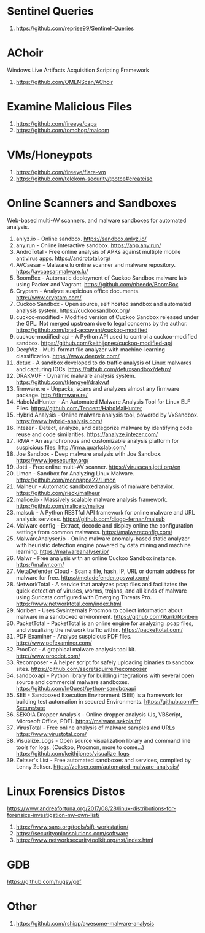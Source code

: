 # Sentinel Queries
1. https://github.com/reprise99/Sentinel-Queries

# AChoir
Windows Live Artifacts Acquisition Scripting Framework
1. https://github.com/OMENScan/AChoir

# Examine Malicious Files
1. https://github.com/fireeye/capa
2. https://github.com/tomchop/malcom

# VMs/Honeypots
1. https://github.com/fireeye/flare-vm
2. https://github.com/telekom-security/tpotce#createiso

# Online Scanners and Sandboxes
Web-based multi-AV scanners, and malware sandboxes for automated analysis.
1. anlyz.io - Online sandbox. https://sandbox.anlyz.io/ 
2. any.run - Online interactive sandbox. https://app.any.run/ 
3. AndroTotal - Free online analysis of APKs against multiple mobile antivirus apps. https://andrototal.org/ 
4. AVCaesar - Malware.lu online scanner and malware repository. https://avcaesar.malware.lu/ 
5. BoomBox - Automatic deployment of Cuckoo Sandbox malware lab using Packer and Vagrant. https://github.com/nbeede/BoomBox 
6. Cryptam - Analyze suspicious office documents. http://www.cryptam.com/ 
7. Cuckoo Sandbox - Open source, self hosted sandbox and automated analysis system. https://cuckoosandbox.org/ 
8. cuckoo-modified - Modified version of Cuckoo Sandbox released under the GPL. Not merged upstream due to legal concerns by the author. https://github.com/brad-accuvant/cuckoo-modified 
9. cuckoo-modified-api - A Python API used to control a cuckoo-modified sandbox. https://github.com/keithjjones/cuckoo-modified-api 
10. DeepViz - Multi-format file analyzer with machine-learning classification. https://www.deepviz.com/ 
11. detux - A sandbox developed to do traffic analysis of Linux malwares and capturing IOCs. https://github.com/detuxsandbox/detux/ 
12. DRAKVUF - Dynamic malware analysis system. https://github.com/tklengyel/drakvuf 
13. firmware.re - Unpacks, scans and analyzes almost any firmware package. http://firmware.re/ 
14. HaboMalHunter - An Automated Malware Analysis Tool for Linux ELF Files. https://github.com/Tencent/HaboMalHunter 
15. Hybrid Analysis - Online malware analysis tool, powered by VxSandbox. https://www.hybrid-analysis.com/ 
16. Intezer - Detect, analyze, and categorize malware by identifying code reuse and code similarities. https://analyze.intezer.com/ 
17. IRMA - An asynchronous and customizable analysis platform for suspicious files. http://irma.quarkslab.com/ 
18. Joe Sandbox - Deep malware analysis with Joe Sandbox. https://www.joesecurity.org/ 
19. Jotti - Free online multi-AV scanner. https://virusscan.jotti.org/en 
20. Limon - Sandbox for Analyzing Linux Malware. https://github.com/monnappa22/Limon 
21. Malheur - Automatic sandboxed analysis of malware behavior. https://github.com/rieck/malheur 
22. malice.io - Massively scalable malware analysis framework. https://github.com/maliceio/malice 
23. malsub - A Python RESTful API framework for online malware and URL analysis services. https://github.com/diogo-fernan/malsub 
24. Malware config - Extract, decode and display online the configuration settings from common malwares. https://malwareconfig.com/ 
25. MalwareAnalyser.io - Online malware anomaly-based static analyzer with heuristic detection engine powered by data mining and machine learning. https://malwareanalyser.io/
26. Malwr - Free analysis with an online Cuckoo Sandbox instance. https://malwr.com/ 
27. MetaDefender Cloud - Scan a file, hash, IP, URL or domain address for malware for free. https://metadefender.opswat.com/ 
28. NetworkTotal - A service that analyzes pcap files and facilitates the quick detection of viruses, worms, trojans, and all kinds of malware using Suricata configured with Emerging Threats Pro. https://www.networktotal.com/index.html 
29. Noriben - Uses Sysinternals Procmon to collect information about malware in a sandboxed environment. https://github.com/Rurik/Noriben 
30. PacketTotal - PacketTotal is an online engine for analyzing .pcap files, and visualizing the network traffic within. https://packettotal.com/ 
31. PDF Examiner - Analyse suspicious PDF files. http://www.pdfexaminer.com/ 
32. ProcDot - A graphical malware analysis tool kit. http://www.procdot.com/ 
33. Recomposer - A helper script for safely uploading binaries to sandbox sites. https://github.com/secretsquirrel/recomposer 
34. sandboxapi - Python library for building integrations with several open source and commercial malware sandboxes. https://github.com/InQuest/python-sandboxapi 
35. SEE - Sandboxed Execution Environment (SEE) is a framework for building test automation in secured Environments. https://github.com/F-Secure/see 
36. SEKOIA Dropper Analysis - Online dropper analysis (Js, VBScript, Microsoft Office, PDF). https://malware.sekoia.fr/ 
37. VirusTotal - Free online analysis of malware samples and URLs https://www.virustotal.com/ 
38. Visualize_Logs - Open source visualization library and command line tools for logs. (Cuckoo, Procmon, more to come...) https://github.com/keithjjones/visualize_logs 
39. Zeltser's List - Free automated sandboxes and services, compiled by Lenny Zeltser. https://zeltser.com/automated-malware-analysis/


# Linux Forensics Distos
https://www.andreafortuna.org/2017/08/28/linux-distributions-for-forensics-investigation-my-own-list/
1. https://www.sans.org/tools/sift-workstation/
2. https://securityonionsolutions.com/software
3. https://www.networksecuritytoolkit.org/nst/index.html






# GDB
https://github.com/hugsy/gef



# Other
1. https://github.com/rshipp/awesome-malware-analysis

